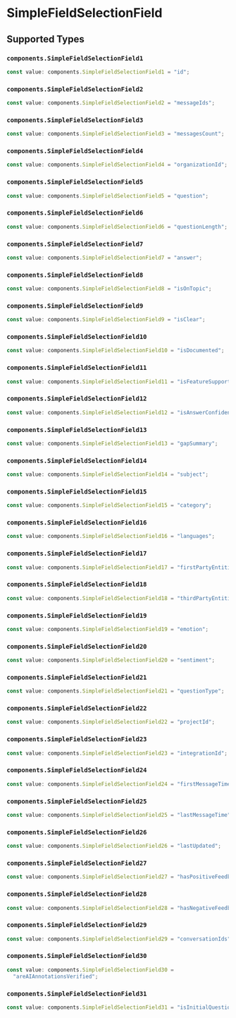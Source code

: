 # SimpleFieldSelectionField


## Supported Types

### `components.SimpleFieldSelectionField1`

```typescript
const value: components.SimpleFieldSelectionField1 = "id";
```

### `components.SimpleFieldSelectionField2`

```typescript
const value: components.SimpleFieldSelectionField2 = "messageIds";
```

### `components.SimpleFieldSelectionField3`

```typescript
const value: components.SimpleFieldSelectionField3 = "messagesCount";
```

### `components.SimpleFieldSelectionField4`

```typescript
const value: components.SimpleFieldSelectionField4 = "organizationId";
```

### `components.SimpleFieldSelectionField5`

```typescript
const value: components.SimpleFieldSelectionField5 = "question";
```

### `components.SimpleFieldSelectionField6`

```typescript
const value: components.SimpleFieldSelectionField6 = "questionLength";
```

### `components.SimpleFieldSelectionField7`

```typescript
const value: components.SimpleFieldSelectionField7 = "answer";
```

### `components.SimpleFieldSelectionField8`

```typescript
const value: components.SimpleFieldSelectionField8 = "isOnTopic";
```

### `components.SimpleFieldSelectionField9`

```typescript
const value: components.SimpleFieldSelectionField9 = "isClear";
```

### `components.SimpleFieldSelectionField10`

```typescript
const value: components.SimpleFieldSelectionField10 = "isDocumented";
```

### `components.SimpleFieldSelectionField11`

```typescript
const value: components.SimpleFieldSelectionField11 = "isFeatureSupported";
```

### `components.SimpleFieldSelectionField12`

```typescript
const value: components.SimpleFieldSelectionField12 = "isAnswerConfident";
```

### `components.SimpleFieldSelectionField13`

```typescript
const value: components.SimpleFieldSelectionField13 = "gapSummary";
```

### `components.SimpleFieldSelectionField14`

```typescript
const value: components.SimpleFieldSelectionField14 = "subject";
```

### `components.SimpleFieldSelectionField15`

```typescript
const value: components.SimpleFieldSelectionField15 = "category";
```

### `components.SimpleFieldSelectionField16`

```typescript
const value: components.SimpleFieldSelectionField16 = "languages";
```

### `components.SimpleFieldSelectionField17`

```typescript
const value: components.SimpleFieldSelectionField17 = "firstPartyEntities";
```

### `components.SimpleFieldSelectionField18`

```typescript
const value: components.SimpleFieldSelectionField18 = "thirdPartyEntities";
```

### `components.SimpleFieldSelectionField19`

```typescript
const value: components.SimpleFieldSelectionField19 = "emotion";
```

### `components.SimpleFieldSelectionField20`

```typescript
const value: components.SimpleFieldSelectionField20 = "sentiment";
```

### `components.SimpleFieldSelectionField21`

```typescript
const value: components.SimpleFieldSelectionField21 = "questionType";
```

### `components.SimpleFieldSelectionField22`

```typescript
const value: components.SimpleFieldSelectionField22 = "projectId";
```

### `components.SimpleFieldSelectionField23`

```typescript
const value: components.SimpleFieldSelectionField23 = "integrationId";
```

### `components.SimpleFieldSelectionField24`

```typescript
const value: components.SimpleFieldSelectionField24 = "firstMessageTime";
```

### `components.SimpleFieldSelectionField25`

```typescript
const value: components.SimpleFieldSelectionField25 = "lastMessageTime";
```

### `components.SimpleFieldSelectionField26`

```typescript
const value: components.SimpleFieldSelectionField26 = "lastUpdated";
```

### `components.SimpleFieldSelectionField27`

```typescript
const value: components.SimpleFieldSelectionField27 = "hasPositiveFeedback";
```

### `components.SimpleFieldSelectionField28`

```typescript
const value: components.SimpleFieldSelectionField28 = "hasNegativeFeedback";
```

### `components.SimpleFieldSelectionField29`

```typescript
const value: components.SimpleFieldSelectionField29 = "conversationIds";
```

### `components.SimpleFieldSelectionField30`

```typescript
const value: components.SimpleFieldSelectionField30 =
  "areAIAnnotationsVerified";
```

### `components.SimpleFieldSelectionField31`

```typescript
const value: components.SimpleFieldSelectionField31 = "isInitialQuestionAnswer";
```

